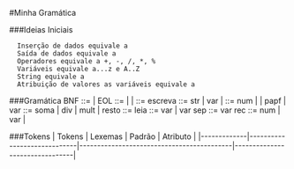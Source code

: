#Minha Gramática

###Ideias Iniciais

      Inserção de dados equivale a 
      Saída de dados equivale a 
      Operadores equivale a +, -, /, *, %
      Variáveis equivale a...z e A..Z
      String equivale a 
      Atribuição de valores as variáveis equivale a  

###Gramática BNF
      <gr> ::= <cmd> | <cmd>EOL<gr>
      <cmd> ::= <at> | <esc> | <leia>
      <esc> ::= escreva <texto>
      <texto> ::= str | var | <expr>
      <expr> ::= num | <expr><op><expr> | pa<expr>pf | var
      <op> ::= soma | div | mult | resto
      <leia> ::= leia <vars>
      <vars> ::= var | var sep<vars>
      <at> ::= var rec <val>
      <val> ::= num | var | <expr>
   
###Tokens
      | Tokens      | Lexemas                     |     Padrão                                | Atributo                       |
      |-------------|-----------------------------|-------------------------------------------|--------------------------------|

   
   

